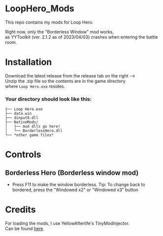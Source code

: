 # LoopHero_Mods

This repo contains my mods for Loop Hero.

Right now, only the "Borderless Window" mod works, <br>
as YYToolkit (ver. 2.1.2 as of 2023/04/03) crashes when entering the battle room.<br>

# Installation

Download the latest release from the release tab on the right --><br>
Unzip the .zip file so the contents are in the game directory<br>
where `Loop Hero.exe` resides.<br>

### Your directory should look like this:<br>
```
├── Loop Hero.exe
├── data.win
├── dinput8.dll
├── NativeMods/
│   ├── mod dlls go here!
│   └── BorderlessHero.dll
└── *other game files*
```
# Controls
## Borderless Hero (Borderless window mod)
- Press F11 to make the window borderless.
Tip: To change back to bordered, press the "Windowed x2" or "Windowed x3" button

# Credits

For loading the mods, I use YellowAfterlife's TinyModInjector.<br>
Can be found [here](https://github.com/YAL-Game-Tools/TinyModInjector "github.com/YAL-Game-Tools/TinyModInjector").
